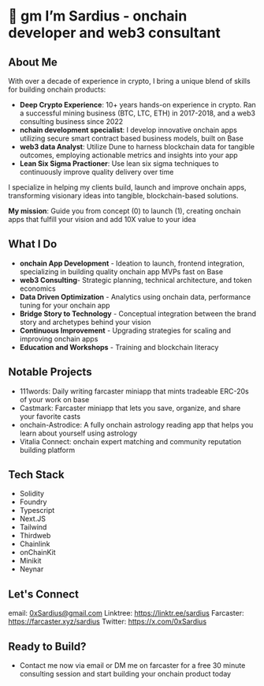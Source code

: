 # 🌅 gm I’m Sardius - onchain developer and web3 consultant

## About Me
With over a decade of experience in crypto, I bring a unique blend of skills for building onchain products:

- **Deep Crypto Experience**: 10+ years hands-on experience in crypto. Ran a successful mining business (BTC, LTC, ETH)  in 2017-2018, and a web3 consulting business since 2022
- **nchain development specialist**: I develop innovative onchain apps utilizing secure smart contract based business models, built on Base
- **web3 data Analyst**: Utilize Dune to harness blockchain data for tangible outcomes, employing actionable metrics and insights into your app
- **Lean Six Sigma Practioner**: Use lean six sigma techniques to continuously improve quality delivery over time

I specialize in helping my clients build, launch and improve onchain apps, transforming visionary ideas into tangible, blockchain-based solutions.

**My mission**: Guide you from concept (0) to launch (1), creating onchain apps that fulfill your vision and add 10X value to your idea

## What I Do
- **onchain App Development** - Ideation to launch, frontend integration, specializing in building quality onchain app MVPs fast on Base
- **web3 Consulting**- Strategic planning, technical architecture, and token economics
- **Data Driven Optimization** - Analytics using onchain data, performance tuning for your onchain app
- **Bridge Story to Technology** - Conceptual integration between the brand story and archetypes behind your vision
- **Continuous Improvement** - Upgrading strategies for scaling and improving onchain apps
- **Education and Workshops** - Training and blockchain literacy 

## Notable Projects
- 111words: Daily writing farcaster miniapp that mints tradeable ERC-20s of your work on base
- Castmark: Farcaster miniapp that lets you save, organize, and share your favorite casts
- onchain-Astrodice: A fully onchain astrology reading app that helps you learn about yourself using astrology
- Vitalia Connect: onchain expert matching and community reputation building platform

## Tech Stack
- Solidity
- Foundry
- Typescript
- Next.JS
- Tailwind
- Thirdweb
- Chainlink
- onChainKit
- Minikit
- Neynar

## Let's Connect
email: 0xSardius@gmail.com
Linktree: https://linktr.ee/sardius
Farcaster: https://farcaster.xyz/sardius
Twitter: https://x.com/0xSardius

## Ready to Build?
- Contact me now via email or DM me on farcaster for a free 30 minute consulting session and start building your onchain product today
<!---
0xSardius/0xSardius is a ✨ special ✨ repository because its `README.md` (this file) appears on your GitHub profile.
You can click the Preview link to take a look at your changes.
--->

